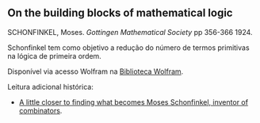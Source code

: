 ## On the building blocks of mathematical logic

SCHONFINKEL, Moses. _Gottingen Mathematical Society_ pp 356-366 1924.

Schonfinkel tem como objetivo a redução do número de termos primitivas na lógica de primeira ordem.

Disponível via acesso Wolfram na [Biblioteca Wolfram](https://content.wolfram.com/sites/43/2020/12/Schonfinkel-OnTheBuildingBlocksOfMathematicalLogic.pdf).

Leitura adicional histórica:
- [A little closer to finding what becomes Moses Schonfinkel, inventor of combinators](https://writings.stephenwolfram.com/2021/03/a-little-closer-to-finding-what-became-of-moses-schonfinkel-inventor-of-combinators/).
